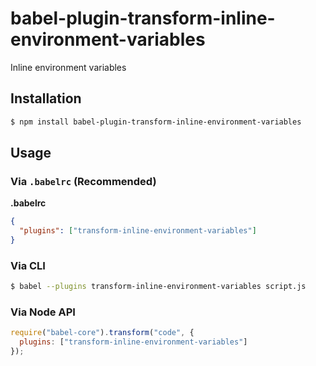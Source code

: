 # babel-plugin-transform-inline-environment-variables

Inline environment variables

## Installation

```sh
$ npm install babel-plugin-transform-inline-environment-variables
```

## Usage

### Via `.babelrc` (Recommended)

**.babelrc**

```json
{
  "plugins": ["transform-inline-environment-variables"]
}
```

### Via CLI

```sh
$ babel --plugins transform-inline-environment-variables script.js
```

### Via Node API

```javascript
require("babel-core").transform("code", {
  plugins: ["transform-inline-environment-variables"]
});
```
